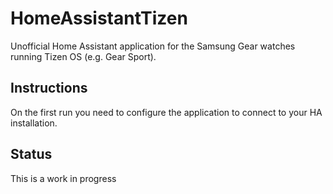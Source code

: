 # HomeAssistantTizen

Unofficial Home Assistant application for the Samsung Gear watches running Tizen OS (e.g. Gear Sport).

## Instructions
On the first run you need to configure the application to connect to your HA installation.

## Status
This is a work in progress

